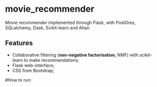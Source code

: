 # movie_recommender
Movie recommender implemented through Flask, with PostGres, SQLalchemy, Dask, Scikit-learn and Altair.

## Features
* Collaborative filtering (**non-negative factorisation**, NMF) with scikit-learn to make recommendations;
* Flask web-interface;
* CSS from Bootstrap;

#How to run:
